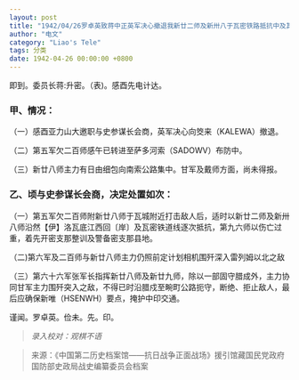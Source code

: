 ```yaml
---
layout: post
title: "1942/04/26罗卓英致蒋中正英军决心撤退我新廿二师及新卅八于瓦密铁路抵抗中及其他撤退情况"
author: "电文"
category: "Liao's Tele"
tags: 分类
date: 1942-04-26 00:00:00 +0800
---
```

即到。委员长蒋:升密。（表)。感酉先电计达。

### 甲、情况：
（一）感酉亚力山大邀职与史参谋长会商，英军决心向筊来（KALEWA）撤退。

（二）第五军欠二百师感午已转进至萨多河索（SADOWV）布防中。

（三）新廿八师主力有日由细包向南索公路集中。甘军及戴师方面，尚未得报。

### 乙、顷与史参谋长会商，决定处置如次：

（一）第五军欠二百师附新廿八师于瓦城附近打击敌人后，适时以新廿二师及新卅八师沿然【伊】洛瓦底江西回〔岸〕及瓦密铁道线逐次抵抗，第九六师以伤亡过重，着先开密支那整训及警备密支那县地。

（二)第六军及二百师与新廿八师主力仍照前定计划相机围歼深入雷列姆以北之敌

（三）第六十六军张军长指挥新廿八师及新廿九师，除以一部固守腊成外，主力协同甘军主力围歼突入之敌，不得已时沿腊戍至畹町公路扼守，断绝、拒止敌人，最后应确保新唯（HSENWH）要点，掩护中印交通。


谨闻。罗卓英。俭未。先。印。



>*录入校对：观棋不语*

> 来源：《中国第二历史档案馆——抗日战争正面战场》援引馆藏国民党政府国防部史政局战史编纂委员会档案